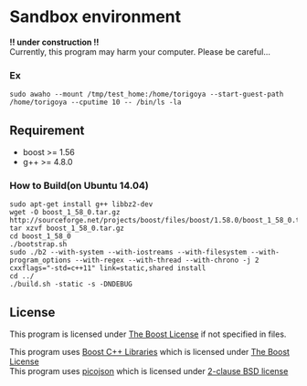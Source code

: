 # Sandbox environment
**!! under construction !!**  
Currently, this program may harm your computer. Please be careful...

### Ex

```
sudo awaho --mount /tmp/test_home:/home/torigoya --start-guest-path /home/torigoya --cputime 10 -- /bin/ls -la
```

## Requirement
- boost >= 1.56
- g++ >= 4.8.0

### How to Build(on Ubuntu 14.04)
```
sudo apt-get install g++ libbz2-dev
wget -O boost_1_58_0.tar.gz http://sourceforge.net/projects/boost/files/boost/1.58.0/boost_1_58_0.tar.gz/download
tar xzvf boost_1_58_0.tar.gz
cd boost_1_58_0
./bootstrap.sh
sudo ./b2 --with-system --with-iostreams --with-filesystem --with-program_options --with-regex --with-thread --with-chrono -j 2 cxxflags="-std=c++11" link=static,shared install
cd ../
./build.sh -static -s -DNDEBUG
```

## License
This program is licensed under [The Boost License](http://www.boost.org/users/license.html) if not specified in files.

This program uses [Boost C++ Libraries](http://www.boost.org/) which is licensed under [The Boost License](http://www.boost.org/users/license.html)  
This program uses [picojson](https://github.com/kazuho/picojson) which is licensed under [2-clause BSD license](http://opensource.org/licenses/BSD-2-Clause)
